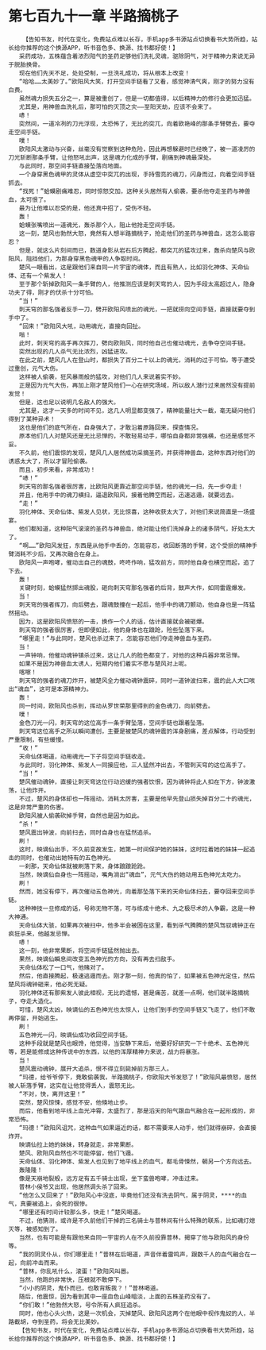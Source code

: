 # 第七百九十一章 半路摘桃子
        【告知书友，时代在变化，免费站点难以长存，手机app多书源站点切换看书大势所趋，站长给你推荐的这个换源APP，听书音色多、换源、找书都好使！】
       采药成功，五株蕴含着浓烈阳气的圣药足够他们洗礼灵魂，驱除阴气，对于精神力来说无异于脱胎换骨。
       现在他们先天不足，处处受制，一旦洗礼成功，将从根本上改变！
       “哈哈……太美妙了。”欧阳风大笑，打开空间手链看了又看，感觉神清气爽，刚才的努力没有白费。
       虽然魂力损失五分之一，算是被重创了，但是一切都值得，以后精神力的修行会更加迅猛。
       尤其是，用神兽血洗礼后，那可怕的灭顶之灾——至阳天劫，应该不会来了。
       哧！
       突然间，一道冷冽的刀光浮现，太恐怖了，无比的突兀，向着欧艳峰的那条手臂劈去，要夺走空间手链。
       噗！
       欧阳风太激动与兴奋，丝毫没有觉察到这种危险，因此再想躲避时已经晚了，被一道凌厉的刀光斩断那条手臂，让他怒吼出声，这是魂力化成的手臂，剧痛到神魂最深处。
       与此同时，那空间手链直接坠落向地面。
       一个身穿黑色魂甲的灵体从虚空中突兀的出现，手持雪亮的魂刀，闪身而过，向着空间手链抓去。
       “找死！”蛤蟆剧痛难忍，同时惊怒交加，这种关头居然有人偷袭，要杀他夺走圣药与神兽血，太可恨了。
       最为让他难以忍受的是，他还真中招了，受伤不轻。
       轰！
       蛤蟆张嘴喷出一道魂光，轰杀那个人，阻止他抢走空间手链。
       这一刻，楚风也勃然大怒，竟然有人想半路摘桃子，抢走他们的圣药与神兽血，这怎么能容忍？
       但是，就这么片刻间而已，数道身影从岩石后方腾起，都突兀的猛攻过来，轰杀向楚风与欧阳风，阻挡他们，为那身穿黑色魂甲的人争取时间。
       楚风一眼看出，这是跟他们来自同一片宇宙的魂体，而且有熟人，比如羽化神体、天命仙体、还有一个紫发人！
       至于那个斩掉欧阳风一条手臂的人，他推测应该是刺天穹的人，因为手段太高超过人，隐身功夫了得，刚才的伏杀十分可怕。
       “当！”
       刺天穹的那名强者反手一刀，劈开欧阳风喷出的魂光，一把就捞向空间手链，直接就要夺到手中了。
       “回来！”欧阳风大吼，动用魂光，直接向回扯。
       嗡！
       此时，刺天穹的高手再次挥刀，劈向欧阳风，同时他自己也催动魂光，去争夺空间手链。
       突然出现的几人杀气无比浓烈，凶猛进攻。
       在此之前，楚风几人在登山时，都损失了百分二十以上的魂光，消耗的过于可怕，等于遭受过重创，元气大伤。
       这样被人偷袭，狂风暴雨般的猛攻，对他们几人来说着实不妙。
       正是因为元气大伤，再加上刚才楚风他们一心在研究场域，所以敌人潜行过来居然没有提前发觉！
       但是，这也足以说明几名敌人的强大。
       尤其是，这才一天多的时间不见，这几人明显都变强了，精神能量壮大一截，毫无疑问他们得到了某种异术！
       这也是他们的底气所在，自身强大了，才敢沿着原路回来，探查情况。
       原本他们几人对楚风还是无比忌惮的，不敢轻易动手，哪怕自身都非常强横，也还是感觉不妥。
       不久前，他们震惊的发现，楚风几人居然成功采摘圣药，并获得神兽血，这种东西对他们的诱惑太大了，所以才冒险偷袭。
       而且，初步来看，非常成功！
       “哧！”
       刺天穹的那名强者很厉害，比欧阳风更靠近那空间手链，他的魂光一扫，先一步夺走！
       并且，他用手中的魂刀横扫，逼退欧阳风，接着他腾空而起，迅速逃遁，就要远去。
       “走！”
       羽化神体、天命仙体、紫发人见状，无比惊喜，这种收获太大了，对他们来说简直是一场盛宴。
       他们都知道，这种阳气滚滚的圣药与神兽血，绝对能让他们洗掉身上的诸多阴气，好处太大了。
       “啊……”欧阳风发狂，东西是从他手中丢的，怎能容忍，收回断落的手臂，这个受损的精神手臂消耗不少后，又再次融合在身上。
       欧阳风一声咆哮，催动出自己的魂鼓，咚咚作响，猛攻前方，同时他自身也横空而起，追了下去。
       轰！
       关键时刻，蛤蟆猛然掷出魂股，砸向刺天穹那名强者的后背，鼓声大作，如同雷霆爆发。
       当！
       刺天穹的强者挥刀，向后劈去，跟魂鼓撞在一起后，他手中的魂刀颤动，他自身也是一阵猛然摇动。
       因为，这是欧阳风愤怒的一击，换作一个人的话，估计直接就会被砸爆。
       刺天穹的强者很厉害，但即便如此，他的身体也在踉跄，险些坠落下来。
       “哪里走！”与此同时，楚风也杀过来了，怎能容忍他们夺走神兽血与圣药。
       当！
       一声钟响，他催动魂钟镇杀过来，这让几人的脸色都变了，对他的这种兵器非常忌惮。
       如果不是因为神兽血太诱人，短期内他们着实不愿与楚风对上呢。
       喀嚓！
       刺天穹的强者的魂刀炸开，被楚风全力催动魂钟震碎，同时一道钟波扫来，震的此人大口咳出“魂血”，这可是本源精神力。
       轰！
       同一时间，欧阳风也杀到，挥动从罗世荣那里得到的金色魂刀，向前劈去。
       噗！
       金色刀光一闪，刺天穹的这位高手一条手臂坠落，空间手链也跟着坠落。
       刺天穹这位高手之所以瞬间遭创，主要是被楚风的魂钟震的浑身剧痛，差点解体，行动受到严重限制，有些缓慢。
       “收！”
       天命仙体喝道，动用魂光一下子将空间手链收走。
       与此同时，羽化神体、紫发人一同接应他，三人猛然冲出去，不管刺天穹的这位高手了。
       “当！”
       楚风催动魂钟，直接让刺天穹这位行动迟缓的强者饮恨，因为魂钟将此人扣在下方，钟波激荡，让他炸开。
       不过，楚风的身体却也一阵摇动，消耗太厉害，主要是他早先登山损失掉百分二十的魂光，这是非常严重的伤害。
       欧阳风被人偷袭砍掉手臂，自然也是因为如此。
       “杀！”
       楚风震出钟波，向前扫去，同时自身也在猛然追杀。
       刷！
       这时，映谪仙出手，不久前变故发生，她第一时间保护她的妹妹，这时拉着她的妹妹一起追击的同时，也催动出她特有的五色神光。
       一刹那，天命仙体就被刷落下来，身体踉踉跄跄。
       当然，映谪仙自身也一阵摇动，嘴角淌出“魂血”，元气大伤的她动用五色神光太吃力。
       刷！
       然而，她没有停下，再次催动五色神光，向着那坠落下来的天命仙体扫去，要夺回来空间手链。
       这种神技一旦修成的话，号称无物不落，可与练成十绝术、九之极尽术的人争霸，这是一种大神通。
       天命仙体大骇，如果再次被扫中，他多半会被困在这里，看到杀气腾腾的楚风驾驭魂钟正在疯狂杀来，他越发忌惮。
       哧！
       这一刻，他非常果断，将空间手链猛然抛出去。
       果然，映谪仙瞬息间改变五色神光的方向，没有再去扫敌手。
       天命仙体松了一口气，他赌对了。
       然后，他直接腾起，极速逃遁而去。刚才那一刻，他真的怕了，如果被五色神光定住，然后楚风将魂钟砸来，他必死无疑。
       羽化神体还有那紫发人彼此相视，无比的遗憾，甚是痛苦，就差一点啊，他们就半路摘桃子，夺走大造化。
       可惜，楚风太凶，映谪仙的五色神光也太惊人，让他们到手的空间手链又飞走了，他们不敢再停留，开始逃生。
       刷！
       五色神光一闪，映谪仙成功收回空间手链。
       这种手段就是楚风也眼馋，他觉得，当安静下来后，他要好好研究一下十绝术、五色神光等，若是能修成这种传说中的东西，以他的浑厚精神力来说，战力将暴涨。
       当！
       楚风震动魂钟，展开大追杀，恨不得立刻毙掉前方那三人。
       “玛德，给爷爷停下，竟敢偷袭我，半路摘桃子，你欧阳大爷发怒了！”欧阳风最愤怒，居然被人斩落手臂，这实在让他觉得丢人，震怒无比。
       “不对，快，离开这里！”
       突然，楚风惊悚，感觉不安，他倏地止步。
       而后，他看到地平线上血光冲霄，太盛烈了，那是滔天的阳气跟血气融合在一起形成的，非常恐怖。
       “玛德！”欧阳风诅咒，这种血气如果逼近的话，都不需要来人动手，他们就得崩碎，会直接炸开。
       映谪仙拉上她的妹妹，转身就走，非常果断。
       楚风、欧阳风自然也不可能停留，他们飞遁。
       天命仙体、羽化神体、紫发人也见到了地平线上的血气，都毛骨悚然，朝另一个方向远去。
       轰隆隆！
       像是天崩地裂般，远方足有五千骑士出现，坐下蛮兽咆哮，冲击过来。
       普林小侯爷又出现，他居然调头杀了回来。
       “他怎么又回来了！”欧阳风心中没底，毕竟他们还没有洗去阴气，属于阴灵，****的血气，真要被追上，会死的很惨。
       “哪里还有时间计较那么多，快走！”楚风喝道。
       不过，他猜测，或许是不久前他们干掉的三名骑士与普林间有什么特殊的联系，比如魂灯熄灭等，被感知到了。
       当然，也有可能是有跟他来自同一宇宙的人在不久前投靠普林，揭穿了他与欧阳风的身份等。
       “我的阴灵仆从，你们哪里走！”普林在后喝道，声音伴着雷鸣声，跟数千人的血气融合在一起，向前冲击而来。
       “普林，你乱吼什么，滚蛋！”欧阳风叫嚣。
       当然，他跑的非常快，压根就不敢停下。
       “小小的阴灵，鬼仆而已，也敢背叛我？！”普林喝道。
       随后，他震惊，因为看到其中一座血色山峰暗淡，上面的五株圣药没有了。
       “你们敢！”他勃然大怒，号令所有人疯狂追杀。
       同时，他也心头火热，这是一次机会，灭掉楚风、欧阳风这两个在他眼中视作鬼奴的人，半路截胡，夺到圣药，将会无比美妙。
       【告知书友，时代在变化，免费站点难以长存，手机app多书源站点切换看书大势所趋，站长给你推荐的这个换源APP，听书音色多、换源、找书都好使！】